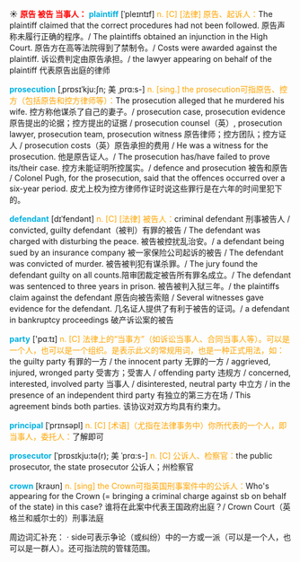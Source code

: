 ☀ <font color="red">**原告 被告 当事人：**</font>
<font color="sky blue">**plaintiff**</font> [ˈpleɪntɪf]
<font color="orange">n. [C] [法律] 原告、起诉人：</font>The plaintiff claimed that the correct procedures had not been followed. 原告声称未履行正确的程序。/ The plaintiffs obtained an injunction in the High Court. 原告方在高等法院得到了禁制令。/ Costs were awarded against the plaintiff. 诉讼费判定由原告承担。/ the lawyer appearing on behalf of the plaintiff 代表原告出庭的律师
   
<font color="sky blue">**prosecution**</font> [ˌprɒsɪˈkju:ʃn; 美 ˌprɑ:s-]
<font color="orange">n. [sing.] the prosecution可指原告、控方（包括原告和控方律师等）：</font>The prosecution alleged that he murdered his wife. 控方称他谋杀了自己的妻子。/ prosecution case, prosecution evidence 原告提出的论据；控方提出的证据 / prosecution counsel（英）, prosecution lawyer, prosecution team, prosecution witness 原告律师；控方团队；控方证人 / prosecution costs（英）原告承担的费用 / He was a witness for the prosecution. 他是原告证人。/ The prosecution has/have failed to prove its/their case. 控方未能证明所控属实。/ defence and prosecution 被告和原告 / Colonel Pugh, for the prosecution, said that the offences occurred over a six-year period. 皮尤上校为控方律师作证时说这些罪行是在六年的时间里犯下的。
           
<font color="sky blue">**defendant**</font> [dɪˈfendənt]
<font color="orange">n. [C] [法律] 被告人：</font>criminal defendant 刑事被告人 / convicted, guilty defendant（被判）有罪的被告 / The defendant was charged with disturbing the peace. 被告被控扰乱治安。/ a defendant being sued by an insurance company 被一家保险公司起诉的被告 / The defendant was convicted of murder. 被告被判犯有谋杀罪。/ The jury found the defendant guilty on all counts.陪审团裁定被告所有罪名成立。/ The defendant was sentenced to three years in prison. 被告被判入狱三年。/ the plaintiffs claim against the defendant 原告向被告索赔 / Several witnesses gave evidence for the defendant. 几名证人提供了有利于被告的证词。/ a defendant in bankruptcy proceedings 破产诉讼案的被告

<font color="sky blue">**party**</font> ['pɑːtɪ] 
<font color="orange">n. [C] 法律上的“当事方”（如诉讼当事人、合同当事人等）。可以是一个人，也可以是一个组织。是表示此义的常规用词，也是一种正式用法，如：</font>the guilty party 有罪的一方 / the innocent party 无罪的一方 / aggrieved, injured, wronged party 受害方；受害人 / offending party 违规方 / concerned, interested, involved party 当事人 / disinterested, neutral party 中立方 / in the presence of an independent third party 有独立的第三方在场 / This agreement binds both parties. 该协议对双方均具有约束力。
           
<font color="sky blue">**principal**</font> [ˈprɪnsəpl]
<font color="orange">n. [C] [术语]（尤指在法律事务中）你所代表的一个人，即当事人，委托人：</font>了解即可           

<font color="sky blue">**prosecutor**</font> [ˈprɒsɪkju:tə(r); 美 ˈprɑ:s-]
<font color="orange">n. [C] 公诉人、检察官：</font>the public prosecutor, the state prosecutor 公诉人；州检察官
           
<font color="sky blue">**crown**</font> [kraʊn]
<font color="orange">n. [sing] the Crown可指英国刑事案件中的公诉人：</font>Who's appearing for the Crown (= bringing a criminal charge against sb on behalf of the state) in this case? 谁将在此案中代表王国政府出庭？/ Crown Court（英格兰和威尔士的）刑事法庭


周边词汇补充：
· side可表示争论（或纠纷）中的一方或一派（可以是一个人，也可以是一群人）。还可指法院的管辖范围。
